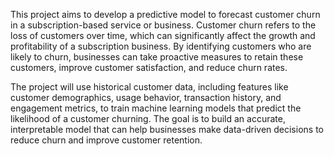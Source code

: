 This project aims to develop a predictive model to forecast customer churn in a subscription-based service or business. Customer churn refers to the loss of customers over time, which can significantly affect the growth and profitability of a subscription business. By identifying customers who are likely to churn, businesses can take proactive measures to retain these customers, improve customer satisfaction, and reduce churn rates.

The project will use historical customer data, including features like customer demographics, usage behavior, transaction history, and engagement metrics, to train machine learning models that predict the likelihood of a customer churning. The goal is to build an accurate, interpretable model that can help businesses make data-driven decisions to reduce churn and improve customer retention.

